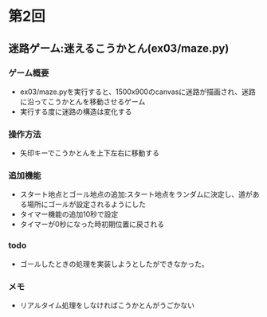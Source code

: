 # 第2回
## 迷路ゲーム:迷えるこうかとん(ex03/maze.py)
### ゲーム概要
- ex03/maze.pyを実行すると、1500x900のcanvasに迷路が描画され、迷路に沿ってこうかとんを移動させるゲーム
- 実行する度に迷路の構造は変化する
### 操作方法
- 矢印キーでこうかとんを上下左右に移動する
### 追加機能
- スタート地点とゴール地点の追加:スタート地点をランダムに決定し、道がある場所にゴールが設定されるようにした
- タイマー機能の追加10秒で設定
- タイマーが0秒になった時初期位置に戻される
### todo
- ゴールしたときの処理を実装しようとしたができなかった。
### メモ
- リアルタイム処理をしなければこうかとんがうごかない

